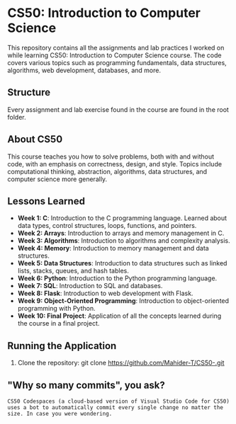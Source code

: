 # CS50: Introduction to Computer Science

This repository contains all the assignments and lab practices I worked on while learning CS50: Introduction to Computer Science course. The code covers various topics such as programming fundamentals, data structures, algorithms, web development, databases, and more.

## Structure

Every assignment and lab exercise found in the course are found in the root folder. 

## About CS50

This course teaches you how to solve problems, both with and without code, with an emphasis on correctness, design, and style. Topics include computational thinking, abstraction, algorithms, data structures, and computer science more generally. 

## Lessons Learned
- **Week 1: C**: Introduction to the C programming language. Learned about data types, control structures, loops, functions, and pointers.
- **Week 2: Arrays**: Introduction to arrays and memory management in C.
- **Week 3: Algorithms**: Introduction to algorithms and complexity analysis.
- **Week 4: Memory**: Introduction to memory management and data structures.
- **Week 5: Data Structures**: Introduction to data structures such as linked lists, stacks, queues, and hash tables.
- **Week 6: Python**: Introduction to the Python programming language.
- **Week 7: SQL**: Introduction to SQL and databases.
- **Week 8: Flask**: Introduction to web development with Flask.
- **Week 9: Object-Oriented Programming**: Introduction to object-oriented programming with Python.
- **Week 10: Final Project**: Application of all the concepts learned during the course in a final project.

## Running the Application

1. Clone the repository:
    git clone https://github.com/Mahider-T/CS50-.git


## "Why so many commits", you ask?
    CS50 Codespaces (a cloud-based version of Visual Studio Code for CS50) uses a bot to automatically commit every single change no matter the size. In case you were wondering.

